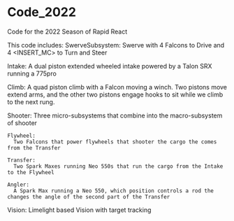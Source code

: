 # Code_2022
Code for the 2022 Season of Rapid React

This code includes:
  SwerveSubsystem:
    Swerve with 4 Falcons to Drive and 4 <INSERT_MC> to Turn and Steer

  Intake:
    A dual piston extended wheeled intake powered by a Talon SRX running a 775pro
    
  Climb:
    A quad piston climb with a Falcon moving a winch. Two pistons move extend arms, and the other two pistons engage hooks to sit while we climb to the next rung.

  Shooter:
    Three micro-subsystems that combine into the macro-subsystem of shooter
    
    Flywheel:
      Two Falcons that power flywheels that shooter the cargo the comes from the Transfer
    
    Transfer:
      Two Spark Maxes running Neo 550s that run the cargo from the Intake to the Flywheel
    
    Angler:
      A Spark Max running a Neo 550, which position controls a rod the changes the angle of the second part of the Transfer

  Vision:
    Limelight based Vision with target tracking
